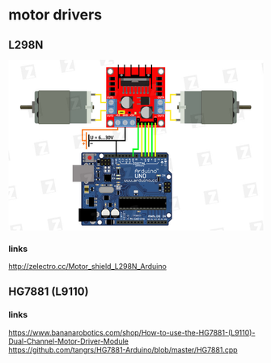 # motor drivers

## L298N

![alt text](./images/L298N.jpg "connection to arduino")


### links

http://zelectro.cc/Motor_shield_L298N_Arduino

## HG7881 (L9110)

### links

https://www.bananarobotics.com/shop/How-to-use-the-HG7881-(L9110)-Dual-Channel-Motor-Driver-Module  
https://github.com/tangrs/HG7881-Arduino/blob/master/HG7881.cpp
